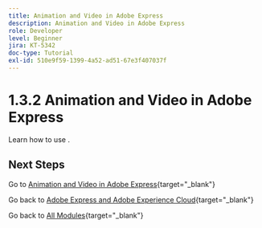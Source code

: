 ```yaml
---
title: Animation and Video in Adobe Express
description: Animation and Video in Adobe Express
role: Developer
level: Beginner
jira: KT-5342
doc-type: Tutorial
exl-id: 510e9f59-1399-4a52-ad51-67e3f407037f
---
```

# 1.3.2 Animation and Video in Adobe Express

Learn how to use .


## Next Steps

Go to [Animation and Video in Adobe Express](./ex2.md){target="_blank"}

Go back to [Adobe Express and Adobe Experience Cloud](./express.md){target="_blank"}

Go back to [All Modules](./../../../overview.md){target="_blank"}
